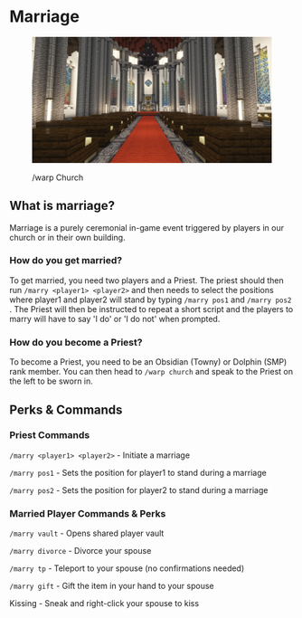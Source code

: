 # Marriage

<figure><img src="../../.gitbook/assets/image (13).png" alt=""><figcaption><p>/warp Church</p></figcaption></figure>

## What is marriage?

Marriage is a purely ceremonial in-game event triggered by players in our church or in their own building.

### How do you get married?

To get married, you need two players and a Priest. The priest should then run `/marry <player1> <player2>` and then needs to select the positions where player1 and player2 will stand by typing `/marry pos1` and `/marry pos2` . The Priest will then be instructed to repeat a short script and the players to marry will have to say 'I do' or 'I do not' when prompted.

### How do you become a Priest?

To become a Priest, you need to be an Obsidian (Towny) or Dolphin (SMP) rank member. You can then head to `/warp church` and speak to the Priest on the left to be sworn in.

## Perks & Commands

### Priest Commands

`/marry <player1> <player2>` - Initiate a marriage

`/marry pos1` - Sets the position for player1 to stand during a marriage

`/marry pos2` - Sets the position for player2 to stand during a marriage

### Married Player Commands & Perks

`/marry vault` - Opens shared player vault

`/marry divorce` - Divorce your spouse

`/marry tp` - Teleport to your spouse (no confirmations needed)

`/marry gift` - Gift the item in your hand to your spouse

Kissing - Sneak and right-click your spouse to kiss
